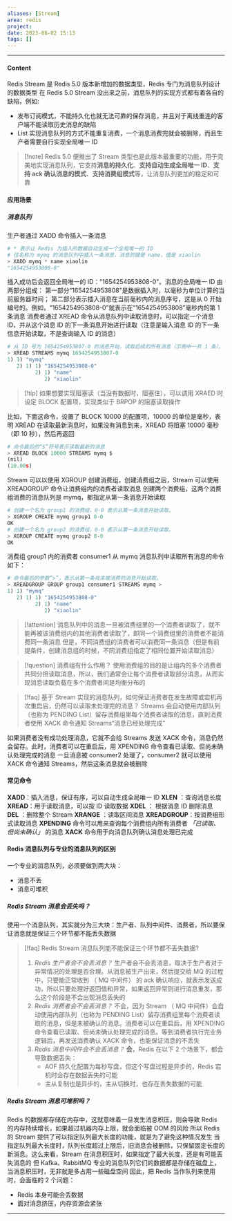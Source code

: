 ```yaml
---
aliases: [Stream]
area: redis
project: 
date: 2023-08-02 15:13
tags: []
---
```

---
#### Content
Redis Stream 是 Redis 5.0 版本新增加的数据类型，Redis 专门为消息队列设计的数据类型
在 Redis 5.0 Stream 没出来之前，消息队列的实现方式都有着各自的缺陷，例如:
- 发布订阅模式，不能持久化也就无法可靠的保存消息，并且对于离线重连的客户端不能读取历史消息的缺陷
- List 实现消息队列的方式不能重复消费，一个消息消费完就会被删除，而且生产者需要自行实现全局唯一 ID

> [!note] Redis 5.0 便推出了 Stream 类型也是此版本最重要的功能，用于完美地实现消息队列，它支持**消息的持久化**、**支持自动生成全局唯一 ID**、**支持 ack 确认消息的模式**、**支持消费组模式**等，让消息队列更加的稳定和可靠

#### 应用场景
##### 消息队列
生产者通过 XADD 命令插入一条消息
```py
# * 表示让 Redis 为插入的数据自动生成一个全局唯一的 ID
# 往名称为 mymq 的消息队列中插入一条消息，消息的键是 name，值是 xiaolin
> XADD mymq * name xiaolin
"1654254953808-0"
```
插入成功后会返回全局唯一的 ID："1654254953808-0"。消息的全局唯一 ID 由两部分组成：
第一部分“1654254953808”是数据插入时，以毫秒为单位计算的当前服务器时间；
第二部分表示插入消息在当前毫秒内的消息序号，这是从 0 开始编号的。例如，“1654254953808-0”就表示在“1654254953808”毫秒内的第 1 条消息
消费者通过 XREAD 命令从消息队列中读取消息时，可以指定一个消息 ID，并从这个消息 ID 的下一条消息开始进行读取（注意是输入消息 ID 的下一条信息开始读取，不是查询输入 ID 的消息）
```py
# 从 ID 号为 1654254953807-0 的消息开始，读取后续的所有消息（示例中一共 1 条）。
> XREAD STREAMS mymq 1654254953807-0
1) 1) "mymq"
   2) 1) 1) "1654254953808-0"
         2) 1) "name"
            2) "xiaolin"
```
> [!tip] 如果想要实现阻塞读（当没有数据时，阻塞住），可以调用 XRAED 时设定 BLOCK 配置项，实现类似于 BRPOP 的阻塞读取操作

比如，下面这命令，设置了 BLOCK 10000 的配置项，10000 的单位是毫秒，表明 XREAD 在读取最新消息时，如果没有消息到来，XREAD 将阻塞 10000 毫秒（即 10 秒），然后再返回
```py
# 命令最后的“$”符号表示读取最新的消息
> XREAD BLOCK 10000 STREAMS mymq $
(nil)
(10.00s)
```
Stream 可以以使用 XGROUP 创建消费组，创建消费组之后，Stream 可以使用 XREADGROUP 命令让消费组内的消费者读取消息
创建两个消费组，这两个消费组消费的消息队列是 mymq，都指定从第一条消息开始读取
```py
# 创建一个名为 group1 的消费组，0-0 表示从第一条消息开始读取。
> XGROUP CREATE mymq group1 0-0
OK
# 创建一个名为 group2 的消费组，0-0 表示从第一条消息开始读取。
> XGROUP CREATE mymq group2 0-0
OK
```
消费组 group1 内的消费者 consumer1 从 mymq 消息队列中读取所有消息的命令如下：
```py
# 命令最后的参数“>”，表示从第一条尚未被消费的消息开始读取。
> XREADGROUP GROUP group1 consumer1 STREAMS mymq >
1) 1) "mymq"
   2) 1) 1) "1654254953808-0"
         2) 1) "name"
            2) "xiaolin"
```

> [!attention] 消息队列中的消息一旦被消费组里的一个消费者读取了，就不能再被该消费组内的其他消费者读取了，即同一个消费组里的消费者不能消费同一条消息
> 但是，不同消费组的消费者可以消费同一条消息（但是有前提条件，创建消息组的时候，不同消费组指定了相同位置开始读取消息）

> [!question] 消费组有什么作用？
> 使用消费组的目的是让组内的多个消费者共同分担读取消息，所以，我们通常会让每个消费者读取部分消息，从而实现消息读取负载在多个消费者间是均衡分布的

> [!faq] 基于 Stream 实现的消息队列，如何保证消费者在发生故障或宕机再次重启后，仍然可以读取未处理完的消息？
> Streams 会自动使用内部队列（也称为 PENDING List）留存消费组里每个消费者读取的消息，直到消费者使用 XACK 命令通知 Streams“消息已经处理完成”

如果消费者没有成功处理消息，它就不会给 Streams 发送 XACK 命令，消息仍然会留存。此时，消费者可以在重启后，用 XPENDING 命令查看已读取、但尚未确认处理完成的消息
一旦消息被 consumer2 处理了，consumer2 就可以使用 XACK 命令通知 Streams，然后这条消息就会被删除

#### 常见命令
**XADD**：插入消息，保证有序，可以自动生成全局唯一 ID
**XLEN** ：查询消息长度
**XREAD**：用于读取消息，可以按 ID 读取数据
**XDEL** ： 根据消息 ID 删除消息
**DEL** ：删除整个 Stream
**XRANGE** ：读取区间消息
**XREADGROUP**：按消费组形式读取消息
**XPENDING** 命令可以用来查询每个消费组内所有消费者 *「已读取、但尚未确认」* 的消息
**XACK** 命令用于向消息队列确认消息处理已完成

#### Redis 消息队列与专业的消息队列的区别
一个专业的消息队列，必须要做到两大块：
- 消息不丢
- 消息可堆积

##### Redis Stream 消息会丢失吗？
使用一个消息队列，其实就分为三大块：生产者、队列中间件、消费者，所以要保证消息就是保证三个环节都不能丢失数据

> [!faq] Redis Stream 消息队列能不能保证三个环节都不丢失数据?
> 1. *Redis 生产者会不会丢消息？* 生产者会不会丢消息，取决于生产者对于异常情况的处理是否合理。从消息被生产出来，然后提交给 MQ 的过程中，只要能正常收到 （ MQ 中间件） 的 ack 确认响应，就表示发送成功，所以只要处理好返回值和异常，如果返回异常则进行消息重发，那么这个阶段是不会出现消息丢失的
> 2. *Redis 消费者会不会丢消息？* 不会，因为 Stream （ MQ 中间件）会自动使用内部队列（也称为 PENDING List）留存消费组里每个消费者读取的消息，但是未被确认的消息。消费者可以在重启后，用 XPENDING 命令查看已读取、但尚未确认处理完成的消息。等到消费者执行完业务逻辑后，再发送消费确认 XACK 命令，也能保证消息的不丢失
> 3. *Redis 消息中间件会不会丢消息？* **会**，Redis 在以下 2 个场景下，都会导致数据丢失：
>     - AOF 持久化配置为每秒写盘，但这个写盘过程是异步的，Redis 宕机时会存在数据丢失的可能
>     - 主从复制也是异步的，主从切换时，也存在丢失数据的可能

##### Redis Stream 消息可堆积吗？
Redis 的数据都存储在内存中，这就意味着一旦发生消息积压，则会导致 Redis 的内存持续增长，如果超过机器内存上限，就会面临被 OOM 的风险
所以 Redis 的 Stream 提供了可以指定队列最大长度的功能，就是为了避免这种情况发生
当指定队列最大长度时，队列长度超过上限后，旧消息会被删除，只保留固定长度的新消息。这么来看，Stream 在消息积压时，如果指定了最大长度，还是有可能丢失消息的
但 Kafka、RabbitMQ 专业的消息队列它们的数据都是存储在磁盘上，当消息积压时，无非就是多占用一些磁盘空间
因此，把 Redis 当作队列来使用时，会面临的 2 个问题：
- Redis 本身可能会丢数据
- 面对消息挤压，内存资源会紧张



---

